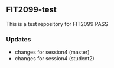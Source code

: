 ## FIT2099-test

This is a test repository for FIT2099 PASS

###  Updates

- changes for session4 (master)
- changes for session4 (student2)
